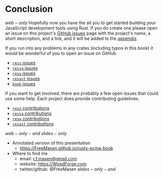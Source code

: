# Conclusion
$web-only$
Hopefully now you have the all you to get started building your JavaScript development tools using Rust. If you do create one please open an issue on this project's [GitHub issues](https://github.com/FreeMasen/rusty-ecma-book/issues) page with the project's name, a short description, and a link, and it will be added to the [appendix](/a.appendix/projects.html).

If you run into any problems in any crates (including typos in this book) it would be wonderful of you to open an issue on GitHub.

- [`ress` issues](https://github.com/FreeMasen/RESS/issues)
- [`ressa` issues](https://github.com/FreeMasen/RESSA/issues)
- [`resw` issues](https://github.com/FreeMasen/RESW/issues)
- [`resast` issues](https://github.com/FreeMasen/resast/issues)
- [`book` issues](https://github.com/FreeMasen/rusty-ecma-book)

If you want to get involved, there are probably a few open issues that could use some help. Each project does provide contributing guidelines.

- [`ress` contributions](https://github.com/FreeMasen/RESSA/blob/master/CONTRIBUTING.md)
- [`ressa` contributions](https://github.com/FreeMasen/RESSA/blob/master/CONTRIBUTING.md)
- [`resw` contributions](https://github.com/FreeMasen/RESW#contributing)
- [`resast` contributions](https://github.com/Freemasen/resast#contributing)

$web-only-end$
$slides-only$
- Annotated version of this presentation
  - https://FreeMasen.github.io/rusty-ecma-book
- Where to find me
  - email: r.f.masen@gmail.com
  - website: https://WiredForge.com
  - twitter/github: @FreeMasen
$slides-only-end$